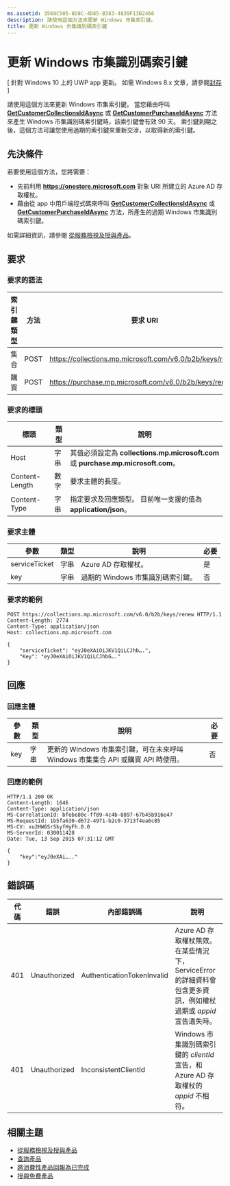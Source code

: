 ```yaml
---
ms.assetid: 3569C505-8D8C-4D85-B383-4839F13B2466
description: 請使用這個方法來更新 Windows 市集索引鍵。
title: 更新 Windows 市集識別碼索引鍵
---
```


# 更新 Windows 市集識別碼索引鍵


\[ 針對 Windows 10 上的 UWP app 更新。 如需 Windows 8.x 文章，請參閱[封存](http://go.microsoft.com/fwlink/p/?linkid=619132) \]

請使用這個方法來更新 Windows 市集索引鍵。 當您藉由呼叫 [**GetCustomerCollectionsIdAsync**](https://msdn.microsoft.com/library/windows/apps/mt608674) 或 [**GetCustomerPurchaseIdAsync**](https://msdn.microsoft.com/library/windows/apps/mt608675) 方法來產生 Windows 市集識別碼索引鍵時，該索引鍵會有效 90 天。 索引鍵到期之後，這個方法可讓您使用過期的索引鍵來重新交涉，以取得新的索引鍵。

## 先決條件


若要使用這個方法，您將需要：

-   先前利用 **https://onestore.microsoft.com** 對象 URI 所建立的 Azure AD 存取權杖。
-   藉由從 app 中用戶端程式碼來呼叫 [**GetCustomerCollectionsIdAsync**](https://msdn.microsoft.com/library/windows/apps/mt608674) 或 [**GetCustomerPurchaseIdAsync**](https://msdn.microsoft.com/library/windows/apps/mt608675) 方法，所產生的過期 Windows 市集識別碼索引鍵。

如需詳細資訊，請參閱 [從服務檢視及授與產品](view-and-grant-products-from-a-service.md)。

## 要求


### 要求的語法

| 索引鍵類型    | 方法 | 要求 URI                                              |
|-------------|--------|----------------------------------------------------------|
| 集合 | POST   | https://collections.mp.microsoft.com/v6.0/b2b/keys/renew |
| 購買    | POST   | https://purchase.mp.microsoft.com/v6.0/b2b/keys/renew    |

 

### 要求的標頭

| 標頭         | 類型   | 說明                                                                                           |
|----------------|--------|-------------------------------------------------------------------------------------------------------|
| Host           | 字串 | 其值必須設定為 **collections.mp.microsoft.com** 或 **purchase.mp.microsoft.com**。           |
| Content-Length | 數字 | 要求主體的長度。                                                                       |
| Content-Type   | 字串 | 指定要求及回應類型。 目前唯一支援的值為 **application/json**。 |

 

### 要求主體

| 參數     | 類型   | 說明                       | 必要 |
|---------------|--------|-----------------------------------|----------|
| serviceTicket | 字串 | Azure AD 存取權杖。        | 是      |
| key           | 字串 | 過期的 Windows 市集識別碼索引鍵。 | 否       |

 

### 要求的範例

```
POST https://collections.mp.microsoft.com/v6.0/b2b/keys/renew HTTP/1.1
Content-Length: 2774
Content-Type: application/json
Host: collections.mp.microsoft.com

{ 
    "serviceTicket": "eyJ0eXAiOiJKV1QiLCJhb….",
    "Key": "eyJ0eXAiOiJKV1QiLCJhbG…."
}
```

## 回應


### 回應主體

| 參數 | 類型   | 說明                                                                                                            | 必要 |
|-----------|--------|------------------------------------------------------------------------------------------------------------------------|----------|
| key       | 字串 | 更新的 Windows 市集索引鍵，可在未來呼叫 Windows 市集集合 API 或購買 API 時使用。 | 否       |

 

### 回應的範例

```
HTTP/1.1 200 OK
Content-Length: 1646
Content-Type: application/json
MS-CorrelationId: bfebe80c-ff89-4c4b-8897-67b45b916e47
MS-RequestId: 1b5fa630-d672-4971-b2c0-3713f4ea6c85
MS-CV: xu2HW6SrSkyfHyFh.0.0
MS-ServerId: 030011428
Date: Tue, 13 Sep 2015 07:31:12 GMT

{
    "key":"eyJ0eXAi….."
}
```

## 錯誤碼


| 代碼 | 錯誤        | 內部錯誤碼           | 說明                                                                                                                                                                           |
|------|--------------|----------------------------|---------------------------------------------------------------------------------------------------------------------------------------------------------------------------------------|
| 401  | Unauthorized | AuthenticationTokenInvalid | Azure AD 存取權杖無效。 在某些情況下，ServiceError 的詳細資料會包含更多資訊，例如權杖過期或 *appid* 宣告遺失時。 |
| 401  | Unauthorized | InconsistentClientId       | Windows 市集識別碼索引鍵的 *clientId* 宣告，和 Azure AD 存取權杖的 *appid* 不相符。                                                                     |

 

## 相關主題


* [從服務檢視及授與產品](view-and-grant-products-from-a-service.md)
* [查詢產品](query-for-products.md)
* [將消費性產品回報為已完成](report-consumable-products-as-fulfilled.md)
* [授與免費產品](grant-free-products.md)



<!--HONumber=Mar16_HO1-->



